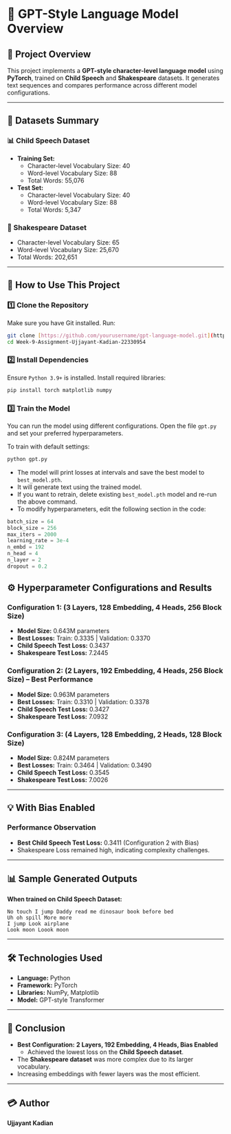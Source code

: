# 🤖 GPT-Style Language Model Overview

## 📂 Project Overview
This project implements a **GPT-style character-level language model** using **PyTorch**, trained on **Child Speech** and **Shakespeare** datasets. It generates text sequences and compares performance across different model configurations.

---

## 📝 Datasets Summary
### 📊 Child Speech Dataset
- **Training Set:**
  - Character-level Vocabulary Size: 40
  - Word-level Vocabulary Size: 88
  - Total Words: 55,076
- **Test Set:**
  - Character-level Vocabulary Size: 40
  - Word-level Vocabulary Size: 88
  - Total Words: 5,347

### 📖 Shakespeare Dataset
- Character-level Vocabulary Size: 65
- Word-level Vocabulary Size: 25,670
- Total Words: 202,651

---

## 🚀 How to Use This Project

### 1️⃣ **Clone the Repository**
Make sure you have Git installed. Run:
```bash
git clone [https://github.com/yourusername/gpt-language-model.git](https://github.com/ujjayant-kadian/machine-learning-weekly-assignments.git)
cd Week-9-Assignment-Ujjayant-Kadian-22330954
```

### 2️⃣ **Install Dependencies**
Ensure `Python 3.9+` is installed. Install required libraries:
```bash
pip install torch matplotlib numpy
```

### 3️⃣ **Train the Model**
You can run the model using different configurations. Open the file `gpt.py` and set your preferred hyperparameters.

To train with default settings:
```bash
python gpt.py
```

- The model will print losses at intervals and save the best model to `best_model.pth`.
- It will generate text using the trained model.
- If you want to retrain, delete existing `best_model.pth` model and re-run the above command.
- To modify hyperparameters, edit the following section in the code:
```python
batch_size = 64
block_size = 256
max_iters = 2000
learning_rate = 3e-4
n_embd = 192
n_head = 4
n_layer = 2
dropout = 0.2
```

## ⚙️ Hyperparameter Configurations and Results

### **Configuration 1:** (3 Layers, 128 Embedding, 4 Heads, 256 Block Size)
- **Model Size:** 0.643M parameters
- **Best Losses:** Train: 0.3335 | Validation: 0.3370
- **Child Speech Test Loss:** 0.3437  
- **Shakespeare Test Loss:** 7.2445  

### **Configuration 2:** (2 Layers, 192 Embedding, 4 Heads, 256 Block Size) – **Best Performance**
- **Model Size:** 0.963M parameters
- **Best Losses:** Train: 0.3310 | Validation: 0.3378
- **Child Speech Test Loss:** 0.3427  
- **Shakespeare Test Loss:** 7.0932  

### **Configuration 3:** (4 Layers, 128 Embedding, 2 Heads, 128 Block Size)
- **Model Size:** 0.824M parameters
- **Best Losses:** Train: 0.3464 | Validation: 0.3490
- **Child Speech Test Loss:** 0.3545  
- **Shakespeare Test Loss:** 7.0026  

---

## 💡 With Bias Enabled
### Performance Observation
- **Best Child Speech Test Loss:** 0.3411 (Configuration 2 with Bias)
- Shakespeare Loss remained high, indicating complexity challenges.

---

## 📊 Sample Generated Outputs

**When trained on Child Speech Dataset:**
```
No touch I jump Daddy read me dinosaur book before bed
Uh oh spill More more
I jump Look airplane
Look moon Loook moon
```
---

## 🛠️ Technologies Used
- **Language:** Python
- **Framework:** PyTorch  
- **Libraries:** NumPy, Matplotlib  
- **Model:** GPT-style Transformer  

---

## 📝 Conclusion
- **Best Configuration:** **2 Layers, 192 Embedding, 4 Heads, Bias Enabled**  
  - Achieved the lowest loss on the **Child Speech dataset**.  
- The **Shakespeare dataset** was more complex due to its larger vocabulary.  
- Increasing embeddings with fewer layers was the most efficient.  

---

## 💳 Author
**Ujjayant Kadian**  
